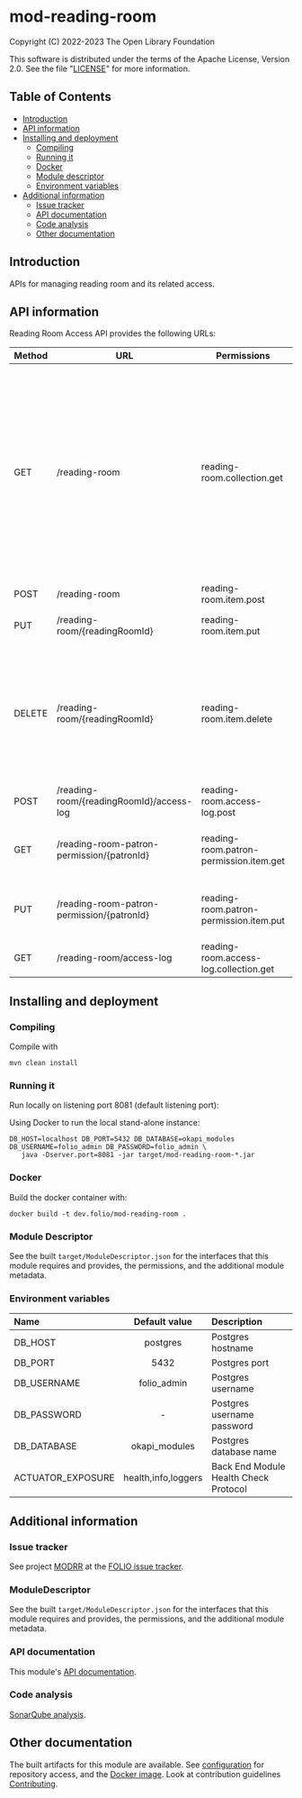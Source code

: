 # mod-reading-room

Copyright (C) 2022-2023 The Open Library Foundation

This software is distributed under the terms of the Apache License,
Version 2.0. See the file "[LICENSE](LICENSE)" for more information.

## Table of Contents

- [Introduction](#introduction)
- [API information](#api-information)
- [Installing and deployment](#installing-and-deployment)
  - [Compiling](#compiling)
  - [Running it](#running-it)
  - [Docker](#docker)
  - [Module descriptor](#module-descriptor)
  - [Environment variables](#environment-variables)
- [Additional information](#Additional-information)
  - [Issue tracker](#issue-tracker)
  - [API documentation](#api-documentation)
  - [Code analysis](#code-analysis)
  - [Other documentation](#other-documentation)

## Introduction

APIs for managing reading room and its related access.

## API information

Reading Room Access API provides the following URLs:

| Method | URL                                             | Permissions | Description                                                                                                                                                                                                                        |
|--------|-------------------------------------------------|-------------|------------------------------------------------------------------------------------------------------------------------------------------------------------------------------------------------------------------------------------|
| GET    | /reading-room                                   |   reading-room.collection.get          | Get list of reading rooms based on Cql query. By default, the api only return the records with isDeleted = false. To get both deleted and non deleted records, the query param includeDeleted with value true should be passed in the request. |
| POST   | /reading-room                                   | reading-room.item.post            | create a new reading room                                                                                                                                                                                                          |
| PUT    | /reading-room/{readingRoomId}                   |  reading-room.item.put           | Update reading room details                                                                                                                                                                                                        |
| DELETE | /reading-room/{readingRoomId}                   |   reading-room.item.delete          | Delete a reading room. This api will do soft deletion. Update the isDeleted flag to true and delete the associated servicePoints for a reading room                                                                                |
| POST   | /reading-room/{readingRoomId}/access-log        |    reading-room.access-log.post         | create a access log for reading room                                                                                                                                                                                               |
| GET    | /reading-room-patron-permission/{patronId}      |   reading-room.patron-permission.item.get          | Get list of patron permissions based on userId                                                                                                                                                                                     |
| PUT    | /reading-room-patron-permission/{patronId}      |     reading-room.patron-permission.item.put        | update list of patron permissions based on userId                                                                                                                                                                                  |
| GET    | /reading-room/access-log        |   reading-room.access-log.collection.get          | Get access log entries based on Cql query.                                                                                                                                                                                         |

## Installing and deployment

### Compiling

Compile with
```shell
mvn clean install
```

### Running it

Run locally on listening port 8081 (default listening port):

Using Docker to run the local stand-alone instance:

```shell
DB_HOST=localhost DB_PORT=5432 DB_DATABASE=okapi_modules DB_USERNAME=folio_admin DB_PASSWORD=folio_admin \
   java -Dserver.port=8081 -jar target/mod-reading-room-*.jar
```

### Docker

Build the docker container with:

```shell
docker build -t dev.folio/mod-reading-room .
```

### Module Descriptor

See the built `target/ModuleDescriptor.json` for the interfaces that this module
requires and provides, the permissions, and the additional module metadata.

### Environment variables

| Name                   |    Default value    | Description                                                                                                                                                                |
|:-----------------------|:-------------------:|:---------------------------------------------------------------------------------------------------------------------------------------------------------------------------|
| DB_HOST                |      postgres       | Postgres hostname                                                                                                                                                          |
| DB_PORT                |        5432         | Postgres port                                                                                                                                                              |
| DB_USERNAME            |     folio_admin     | Postgres username                                                                                                                                                          |
| DB_PASSWORD            |          -          | Postgres username password                                                                                                                                                 |
| DB_DATABASE            |    okapi_modules    | Postgres database name                                                                                                                                                     |
| ACTUATOR\_EXPOSURE     | health,info,loggers | Back End Module Health Check Protocol                                                                                                                                      |
## Additional information

### Issue tracker

See project [MODRR](https://folio-org.atlassian.net/browse/UXPROD-4663)
at the [FOLIO issue tracker](https://dev.folio.org/guidelines/issue-tracker).

### ModuleDescriptor

See the built `target/ModuleDescriptor.json` for the interfaces that this module
requires and provides, the permissions, and the additional module metadata.

### API documentation

This module's [API documentation](https://dev.folio.org/reference/api/#mod-reading-room).

### Code analysis

[SonarQube analysis](https://sonarcloud.io/project/overview?id=org.folio:mod-reading-room).

## Other documentation

The built artifacts for this module are available.
See [configuration](https://dev.folio.org/download/artifacts) for repository access,
and the [Docker image](https://hub.docker.com/r/folioci/mod-reading-room). Look at contribution guidelines [Contributing](https://dev.folio.org/guidelines/contributing).
